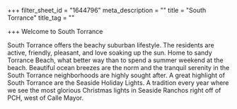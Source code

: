 +++
filter_sheet_id = "1644796"
meta_description = ""
title = "South Torrance"
title_tag = ""

+++
Welcome to South Torrance

South Torrance offers the beachy suburban lifestyle. The residents are active, friendly, pleasant, and love soaking up the sun. Home to sandy Torrance Beach, what better way than to spend a summer weekend at the beach. Beautiful ocean breezes are the norm and the tranquil serenity in the South Torrance neighborhoods are highly sought after. A great highlight of South Torrance are the Seaside Holiday Lights. A tradition every year where we see the most glorious Christmas lights in Seaside Ranchos right off of PCH, west of Calle Mayor.